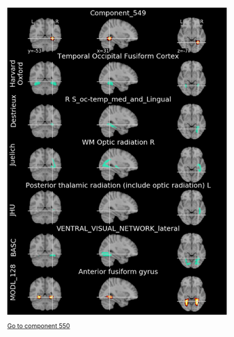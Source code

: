 


![549](preliminary/549.jpg "Component 549")

[Go to component 550](https://parietal-inria.github.io/MODL_atlas/1024/550 "Component 550")